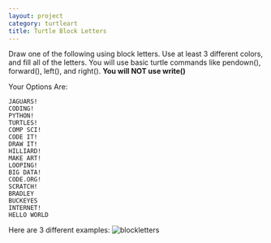 ```yaml
---
layout: project
category: turtleart
title: Turtle Block Letters
---
```

Draw one of the following using block letters. Use at least 3 different colors, and fill all of the letters. You will use basic turtle commands like pendown(), forward(), left(), and right(). **You will NOT use write()**

Your Options Are:
```
JAGUARS!
CODING!
PYTHON!
TURTLES!
COMP SCI!
CODE IT!
DRAW IT!
HILLIARD!
MAKE ART!
LOOPING!
BIG DATA!
CODE.ORG!
SCRATCH!
BRADLEY
BUCKEYES
INTERNET!
HELLO WORLD
```
Here are 3 different examples:
![blockletters](/blockletters.jpg)
